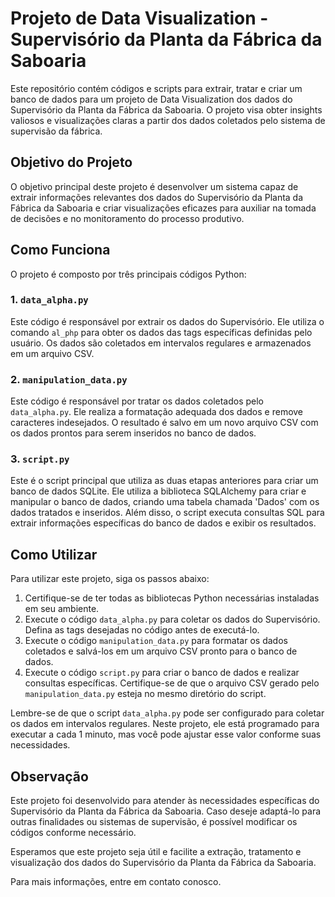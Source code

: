 <html>
<body>
  <h1>Projeto de Data Visualization - Supervisório da Planta da Fábrica da Saboaria</h1>
  <p>Este repositório contém códigos e scripts para extrair, tratar e criar um banco de dados para um projeto de Data Visualization dos dados do Supervisório da Planta da Fábrica da Saboaria. O projeto visa obter insights valiosos e visualizações claras a partir dos dados coletados pelo sistema de supervisão da fábrica.</p>
  
  <h2>Objetivo do Projeto</h2>
  <p>O objetivo principal deste projeto é desenvolver um sistema capaz de extrair informações relevantes dos dados do Supervisório da Planta da Fábrica da Saboaria e criar visualizações eficazes para auxiliar na tomada de decisões e no monitoramento do processo produtivo.</p>
  
  <h2>Como Funciona</h2>
  <p>O projeto é composto por três principais códigos Python:</p>
  
  <h3>1. <code>data_alpha.py</code></h3>
  <p>Este código é responsável por extrair os dados do Supervisório. Ele utiliza o comando <code>al_php</code> para obter os dados das tags específicas definidas pelo usuário. Os dados são coletados em intervalos regulares e armazenados em um arquivo CSV.</p>
  
  <h3>2. <code>manipulation_data.py</code></h3>
  <p>Este código é responsável por tratar os dados coletados pelo <code>data_alpha.py</code>. Ele realiza a formatação adequada dos dados e remove caracteres indesejados. O resultado é salvo em um novo arquivo CSV com os dados prontos para serem inseridos no banco de dados.</p>
  
  <h3>3. <code>script.py</code></h3>
  <p>Este é o script principal que utiliza as duas etapas anteriores para criar um banco de dados SQLite. Ele utiliza a biblioteca SQLAlchemy para criar e manipular o banco de dados, criando uma tabela chamada 'Dados' com os dados tratados e inseridos. Além disso, o script executa consultas SQL para extrair informações específicas do banco de dados e exibir os resultados.</p>
  
  <h2>Como Utilizar</h2>
  <p>Para utilizar este projeto, siga os passos abaixo:</p>
  <ol>
    <li>Certifique-se de ter todas as bibliotecas Python necessárias instaladas em seu ambiente.</li>
    <li>Execute o código <code>data_alpha.py</code> para coletar os dados do Supervisório. Defina as tags desejadas no código antes de executá-lo.</li>
    <li>Execute o código <code>manipulation_data.py</code> para formatar os dados coletados e salvá-los em um arquivo CSV pronto para o banco de dados.</li>
    <li>Execute o código <code>script.py</code> para criar o banco de dados e realizar consultas específicas. Certifique-se de que o arquivo CSV gerado pelo <code>manipulation_data.py</code> esteja no mesmo diretório do script.</li>
  </ol>
  <p>Lembre-se de que o script <code>data_alpha.py</code> pode ser configurado para coletar os dados em intervalos regulares. Neste projeto, ele está programado para executar a cada 1 minuto, mas você pode ajustar esse valor conforme suas necessidades.</p>
  
  <h2>Observação</h2>
  <p>Este projeto foi desenvolvido para atender às necessidades específicas do Supervisório da Planta da Fábrica da Saboaria. Caso deseje adaptá-lo para outras finalidades ou sistemas de supervisão, é possível modificar os códigos conforme necessário.</p>
  <p>Esperamos que este projeto seja útil e facilite a extração, tratamento e visualização dos dados do Supervisório da Planta da Fábrica da Saboaria.</p>
  
  <p>Para mais informações, entre em contato conosco.</p>

</body>
</html>
